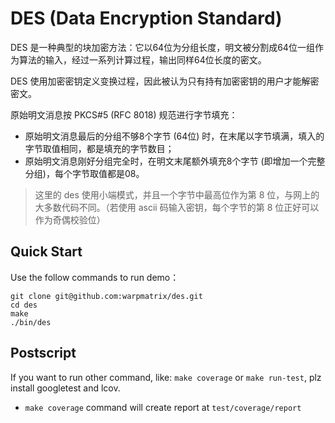 # DES (Data Encryption Standard)

DES 是一种典型的块加密方法：它以64位为分组长度，明文被分割成64位一组作为算法的输入，经过一系列计算过程，输出同样64位长度的密文。

DES 使用加密密钥定义变换过程，因此被认为只有持有加密密钥的用户才能解密密文。

原始明文消息按 PKCS#5 (RFC 8018) 规范进行字节填充：

- 原始明文消息最后的分组不够8个字节 (64位) 时，在末尾以字节填满，填入的字节取值相同，都是填充的字节数目；
- 原始明文消息刚好分组完全时，在明文末尾额外填充8个字节 (即增加一个完整分组)，每个字节取值都是08。

> 这里的 des 使用小端模式，并且一个字节中最高位作为第 8 位，与网上的大多数代码不同。（若使用 ascii 码输入密钥，每个字节的第 8 位正好可以作为奇偶校验位）

## Quick Start

Use the follow commands to run demo：

```shell
git clone git@github.com:warpmatrix/des.git
cd des
make
./bin/des
```

## Postscript

If you want to run other command, like: `make coverage` or `make run-test`, plz install googletest and lcov.

- `make coverage` command will create report at `test/coverage/report`
